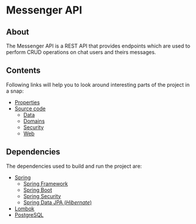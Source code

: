 # Messenger API

## About
The Messenger API is a REST API that provides endpoints which are used to perform CRUD operations on chat users and theirs messages.

## Contents
Following links will help you to look around interesting parts of the project in a snap: 
* [Properties](https://github.com/mWasyluk/spring-boot_messenger-api/blob/main/src/main/resources/application.properties)
* [Source code](https://github.com/mWasyluk/spring-boot_messenger-api/tree/main/src/main/java/pl/wasyluva/spring_messengerapi)
  * [Data](https://github.com/mWasyluk/spring-boot_messenger-api/tree/main/src/main/java/pl/wasyluva/spring_messengerapi/data)
  * [Domains](https://github.com/mWasyluk/spring-boot_messenger-api/tree/main/src/main/java/pl/wasyluva/spring_messengerapi/domain)
  * [Security](https://github.com/mWasyluk/spring-boot_messenger-api/tree/main/src/main/java/pl/wasyluva/spring_messengerapi/security)
  * [Web](https://github.com/mWasyluk/spring-boot_messenger-api/tree/main/src/main/java/pl/wasyluva/spring_messengerapi/web/controller)

## Dependencies
The dependencies used to build and run the project are:
* [Spring](https://spring.io/projects)
  * [Spring Framework](https://docs.spring.io/spring-framework/docs/current/reference/html/)
  * [Spring Boot](https://docs.spring.io/spring-boot/docs/current/reference/html/index.html)
  * [Spring Security](https://docs.spring.io/spring-security/reference/index.html)
  * [Spring Data JPA (_Hibernate_)](https://docs.spring.io/spring-data/jpa/docs/current/reference/html/)
* [Lombok](https://projectlombok.org/features/)
* [PostgreSQL](https://jdbc.postgresql.org/documentation/use/)